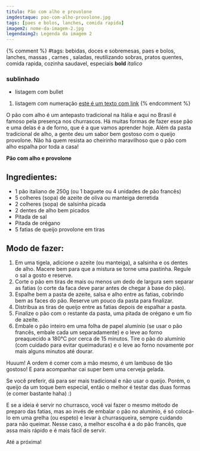 ```yaml
---
titulo: Pão com alho e provolone
imgdestaque: pao-com-alho-provolone.jpg
tags: [paes e bolos, lanches, comida rapida]
imagem2: nome-da-imagem-2.jpg
legendaimg2: Legenda da imagem 2
---
```

{% comment %}
#tags: bebidas, doces e sobremesas, paes e bolos, lanches, massas , carnes , saladas, reutilizando sobras, pratos quentes, comida rapida, cozinha saudavel, especiais
**bold**
*italico*
### sublinhado
* listagem com bullet
1. listagem com numeração
[este é um texto com link](https://www.enderecodolink.com)
{% endcomment %}

O pão com alho é um antepasto tradicional na Itália e aqui no Brasil é famoso pela presença nos churrascos. Há muitas formas de fazer esse pão e uma delas é a de forno, que é a que vamos aprender hoje. Além da pasta tradicional de alho, a gente deu um sabor bem gostoso com o queijo provolone. Não há quem resista ao cheirinho maravilhoso que o pão com alho espalha por toda a casa!

**Pão com alho e provolone**

## Ingredientes:

* 1 pão italiano de 250g (ou 1 baguete ou 4 unidades de pão francês)
* 5 colheres (sopa) de azeite de oliva ou manteiga derretida
* 2 colheres (sopa) de salsinha picada 
* 2 dentes de alho bem picados 
* Pitada de sal 
* Pitada de orégano
* 5 fatias de queijo provolone em tiras

## Modo de fazer: 

1. Em uma tigela, adicione o azeite (ou manteiga), a salsinha e os dentes de alho. Macere bem para que a mistura se torne uma pastinha. Regule o sal a gosto e reserve. 
2. Corte o pão em tiras de mais ou menos um dedo de largura sem separar as fatias (o corte da faca deve parar antes de chegar à base do pão). 
3. Espalhe bem a pasta de azeite, salsa e alho entre as fatias, cobrindo bem as faces do pão. Reserve um pouco da pasta para finalizar.
4. Distribua as tiras de queijo entre as fatias depois de espalhar a pasta.
5. Finalize o pão com o restante da pasta, uma pitada de orégano e um fio de azeite. 
6. Embale o pão inteiro em uma folha de papel alumínio (se usar o pão francês, embale cada um separadamente) e o leve ao forno preaquecido a 180°C por cerca de 15 minutos. Tire o pão do alumínio (com cuidado para evitar queimaduras) e o leve ao forno novamente por mais alguns minutos até dourar.

Huuum! A ordem é comer com a mão mesmo, é um lambuso de tão gostoso! E para acompanhar cai super bem uma cerveja gelada. 

Se você preferir, dá para ser mais tradicional e não usar o queijo. Porém, o queijo da um toque bem especial, então o melhor é testar das duas formas (e comer bastante haha) :)

E se a ideia é servir no churrasco, você vai fazer o mesmo método de preparo das fatias, mas ao invés de embalar o pão no alumínio, é só colocá-lo em uma grelha (ou espeto) e levar à churrasqueira, sempre cuidando para não queimar. Nesse caso, a melhor escolha é a do pão francês, que assa mais rápido e é mais fácil de servir. 

Até a próxima!